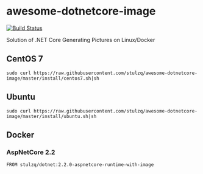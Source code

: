 # awesome-dotnetcore-image

[![Build Status](https://ci2.xcmaster.com/job/awesome-dotnetcore-image/job/master/badge/icon)](https://ci2.xcmaster.com/job/awesome-dotnetcore-image/job/master/)

Solution of .NET Core Generating Pictures on Linux/Docker

## CentOS 7

````shell
sudo curl https://raw.githubusercontent.com/stulzq/awesome-dotnetcore-image/master/install/centos7.sh|sh
````

## Ubuntu

````shell
sudo curl https://raw.githubusercontent.com/stulzq/awesome-dotnetcore-image/master/install/ubuntu.sh|sh
````

## Docker

### AspNetCore 2.2

````shell
FROM stulzq/dotnet:2.2.0-aspnetcore-runtime-with-image
````
